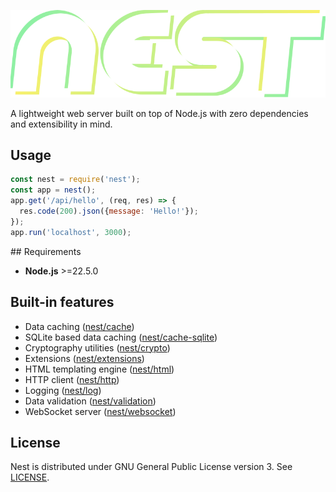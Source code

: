 

![	](doc/nest.svg)


A lightweight web server built on top of Node.js with zero dependencies and extensibility in mind.

## Usage

```js
const nest = require('nest');
const app = nest();
app.get('/api/hello', (req, res) => {
  res.code(200).json({message: 'Hello!'});
});
app.run('localhost', 3000);
```

## Requirements

- **Node.js** >=22.5.0

## Built-in features

 - Data caching ([nest/cache](doc/Cache.md))
 - SQLite based data caching ([nest/cache-sqlite](doc/CacheSQLite.md))
 - Cryptography utilities ([nest/crypto](doc/Crypto.md))
 - Extensions ([nest/extensions](doc/Extensions.md))
 - HTML templating engine ([nest/html](doc/HTML.md))
 - HTTP client ([nest/http](doc/HTTP.md))
 - Logging ([nest/log](doc/Log.md))
 - Data validation ([nest/validation](doc/Validation.md))
 - WebSocket server ([nest/websocket](doc/WebSocket.md))

## License

Nest is distributed under GNU General Public License version 3. See [LICENSE](LICENSE).
